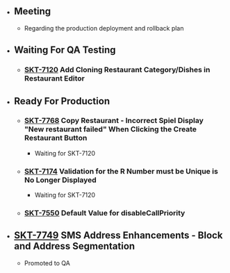- ## Meeting
	- Regarding the production deployment and rollback plan
- ## Waiting For QA Testing
	- ### [SKT-7120](https://wondersco.atlassian.net/browse/SKT-7120) Add Cloning Restaurant Category/Dishes in Restaurant Editor
- ## Ready For Production
	- ### [SKT-7768](https://wondersco.atlassian.net/browse/SKT-7768) Copy Restaurant - Incorrect Spiel Display "New restaurant failed" When Clicking the Create Restaurant Button
		- Waiting for SKT-7120
	- ### [SKT-7174](https://wondersco.atlassian.net/browse/SKT-7174) Validation for the R Number must be Unique is No Longer Displayed
		- Waiting for SKT-7120
	- ### [SKT-7550](https://wondersco.atlassian.net/browse/SKT-7550) Default Value for disableCallPriority
- ## [SKT-7749](https://wondersco.atlassian.net/browse/SKT-7749) SMS Address Enhancements - Block and Address Segmentation
	- Promoted to QA
